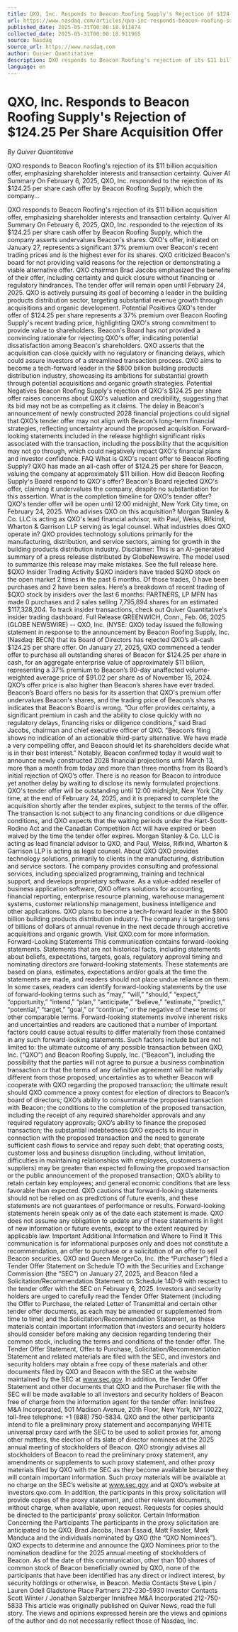 ```yaml
---
title: QXO, Inc. Responds to Beacon Roofing Supply's Rejection of $124.25 Per Share Acquisition Offer
url: https://www.nasdaq.com/articles/qxo-inc-responds-beacon-roofing-supplys-rejection-12425-share-acquisition-offer
published_date: 2025-05-31T00:00:18.911874
collected_date: 2025-05-31T00:00:18.911965
source: Nasdaq
source_url: https://www.nasdaq.com
author: Quiver Quantitative
description: QXO responds to Beacon Roofing's rejection of its $11 billion acquisition offer, emphasizing shareholder interests and transaction certainty. Quiver AI Summary On February 6, 2025, QXO, Inc. responded to the rejection of its $124.25 per share cash offer by Beacon Roofing Supply, which the company...
language: en
---
```


# QXO, Inc. Responds to Beacon Roofing Supply's Rejection of $124.25 Per Share Acquisition Offer

*By Quiver Quantitative*

QXO responds to Beacon Roofing's rejection of its $11 billion acquisition offer, emphasizing shareholder interests and transaction certainty. Quiver AI Summary On February 6, 2025, QXO, Inc. responded to the rejection of its $124.25 per share cash offer by Beacon Roofing Supply, which the company...

QXO responds to Beacon Roofing's rejection of its $11 billion acquisition offer, emphasizing shareholder interests and transaction certainty. Quiver AI Summary On February 6, 2025, QXO, Inc. responded to the rejection of its $124.25 per share cash offer by Beacon Roofing Supply, which the company asserts undervalues Beacon's shares. QXO's offer, initiated on January 27, represents a significant 37% premium over Beacon's recent trading prices and is the highest ever for its shares. QXO criticized Beacon's board for not providing valid reasons for the rejection or demonstrating a viable alternative offer. QXO chairman Brad Jacobs emphasized the benefits of their offer, including certainty and quick closure without financing or regulatory hindrances. The tender offer will remain open until February 24, 2025. QXO is actively pursuing its goal of becoming a leader in the building products distribution sector, targeting substantial revenue growth through acquisitions and organic development. 
 Potential Positives QXO's tender offer of $124.25 per share represents a 37% premium over Beacon Roofing Supply's recent trading price, highlighting QXO's strong commitment to provide value to shareholders. Beacon's Board has not provided a convincing rationale for rejecting QXO's offer, indicating potential dissatisfaction among Beacon's shareholders. QXO asserts that the acquisition can close quickly with no regulatory or financing delays, which could assure investors of a streamlined transaction process. QXO aims to become a tech-forward leader in the $800 billion building products distribution industry, showcasing its ambitions for substantial growth through potential acquisitions and organic growth strategies. Potential Negatives Beacon Roofing Supply's rejection of QXO's $124.25 per share offer raises concerns about QXO's valuation and credibility, suggesting that its bid may not be as compelling as it claims. The delay in Beacon's announcement of newly constructed 2028 financial projections could signal that QXO’s tender offer may not align with Beacon’s long-term financial strategies, reflecting uncertainty around the proposed acquisition. Forward-looking statements included in the release highlight significant risks associated with the transaction, including the possibility that the acquisition may not go through, which could negatively impact QXO's financial plans and investor confidence. FAQ What is QXO's recent offer to Beacon Roofing Supply? QXO has made an all-cash offer of $124.25 per share for Beacon, valuing the company at approximately $11 billion. How did Beacon Roofing Supply's Board respond to QXO's offer? Beacon's Board rejected QXO's offer, claiming it undervalues the company, despite no substantiation for this assertion. What is the completion timeline for QXO's tender offer? QXO's tender offer will be open until 12:00 midnight, New York City time, on February 24, 2025. Who advises QXO on this acquisition? Morgan Stanley &amp; Co. LLC is acting as QXO's lead financial advisor, with Paul, Weiss, Rifkind, Wharton &amp; Garrison LLP serving as legal counsel. What industries does QXO operate in? QXO provides technology solutions primarily for the manufacturing, distribution, and service sectors, aiming for growth in the building products distribution industry. 
 Disclaimer: This is an AI-generated summary of a press release distributed by GlobeNewswire. The model used to summarize this release may make mistakes. See the full release here. $QXO Insider Trading Activity $QXO insiders have traded $QXO stock on the open market 2 times in the past 6 months. Of those trades, 0 have been purchases and 2 have been sales. Here’s a breakdown of recent trading of $QXO stock by insiders over the last 6 months: PARTNERS, LP MFN has made 0 purchases and 2 sales selling 7,795,894 shares for an estimated $117,328,204. To track insider transactions, check out Quiver Quantitative's insider trading dashboard. Full Release GREENWICH, Conn., Feb. 06, 2025 (GLOBE NEWSWIRE) -- QXO, Inc. (NYSE: QXO) today issued the following statement in response to the announcement by Beacon Roofing Supply, Inc. (Nasdaq: BECN) that its Board of Directors has rejected QXO’s all-cash $124.25 per share offer. 
 On January 27, 2025, QXO commenced a tender offer to purchase all outstanding shares of Beacon for $124.25 per share in cash, for an aggregate enterprise value of approximately $11 billion, representing a 37% premium to Beacon’s 90-day unaffected volume-weighted average price of $91.02 per share as of November 15, 2024. QXO’s offer price is also higher than Beacon’s shares have ever traded. Beacon’s Board offers no basis for its assertion that QXO's premium offer undervalues Beacon's shares, and the trading price of Beacon’s shares indicates that Beacon’s Board is wrong. “Our offer provides certainty, a significant premium in cash and the ability to close quickly with no regulatory delays, financing risks or diligence conditions," said Brad Jacobs, chairman and chief executive officer of QXO. "Beacon’s filing shows no indication of an actionable third-party alternative. We have made a very compelling offer, and Beacon should let its shareholders decide what is in their best interest.” Notably, Beacon confirmed today it would wait to announce newly constructed 2028 financial projections until March 13, more than a month from today and more than three months from its Board’s initial rejection of QXO‘s offer. There is no reason for Beacon to introduce yet another delay by waiting to disclose its newly formulated projections. QXO's tender offer will be outstanding until 12:00 midnight, New York City time, at the end of February 24, 2025, and it is prepared to complete the acquisition shortly after the tender expires, subject to the terms of the offer. The transaction is not subject to any financing conditions or due diligence conditions, and QXO expects that the waiting periods under the Hart-Scott-Rodino Act and the Canadian Competition Act will have expired or been waived by the time the tender offer expires. Morgan Stanley &amp; Co. LLC is acting as lead financial advisor to QXO, and Paul, Weiss, Rifkind, Wharton &amp; Garrison LLP is acting as legal counsel. 
 About QXO QXO provides technology solutions, primarily to clients in the manufacturing, distribution and service sectors. The company provides consulting and professional services, including specialized programming, training and technical support, and develops proprietary software. As a value-added reseller of business application software, QXO offers solutions for accounting, financial reporting, enterprise resource planning, warehouse management systems, customer relationship management, business intelligence and other applications. QXO plans to become a tech-forward leader in the $800 billion building products distribution industry. The company is targeting tens of billions of dollars of annual revenue in the next decade through accretive acquisitions and organic growth. Visit QXO.com for more information. Forward-Looking Statements This communication contains forward-looking statements. Statements that are not historical facts, including statements about beliefs, expectations, targets, goals, regulatory approval timing and nominating directors are forward-looking statements. These statements are based on plans, estimates, expectations and/or goals at the time the statements are made, and readers should not place undue reliance on them. In some cases, readers can identify forward-looking statements by the use of forward-looking terms such as “may,” “will,” “should,” “expect,” “opportunity,” “intend,” “plan,” “anticipate,” “believe,” “estimate,” “predict,” “potential,” “target,” “goal,” or “continue,” or the negative of these terms or other comparable terms. Forward-looking statements involve inherent risks and uncertainties and readers are cautioned that a number of important factors could cause actual results to differ materially from those contained in any such forward-looking statements. Such factors include but are not limited to: the ultimate outcome of any possible transaction between QXO, Inc. (“QXO”) and Beacon Roofing Supply, Inc. (“Beacon”), including the possibility that the parties will not agree to pursue a business combination transaction or that the terms of any definitive agreement will be materially different from those proposed; uncertainties as to whether Beacon will cooperate with QXO regarding the proposed transaction; the ultimate result should QXO commence a proxy contest for election of directors to Beacon’s board of directors; QXO’s ability to consummate the proposed transaction with Beacon; the conditions to the completion of the proposed transaction, including the receipt of any required shareholder approvals and any required regulatory approvals; QXO’s ability to finance the proposed transaction; the substantial indebtedness QXO expects to incur in connection with the proposed transaction and the need to generate sufficient cash flows to service and repay such debt; that operating costs, customer loss and business disruption (including, without limitation, difficulties in maintaining relationships with employees, customers or suppliers) may be greater than expected following the proposed transaction or the public announcement of the proposed transaction; QXO’s ability to retain certain key employees; and general economic conditions that are less favorable than expected. QXO cautions that forward-looking statements should not be relied on as predictions of future events, and these statements are not guarantees of performance or results. Forward-looking statements herein speak only as of the date each statement is made. QXO does not assume any obligation to update any of these statements in light of new information or future events, except to the extent required by applicable law. Important Additional Information and Where to Find It This communication is for informational purposes only and does not constitute a recommendation, an offer to purchase or a solicitation of an offer to sell Beacon securities. QXO and Queen MergerCo, Inc. (the “Purchaser”) filed a Tender Offer Statement on Schedule TO with the Securities and Exchange Commission (the “SEC”) on January 27, 2025, and Beacon filed a Solicitation/Recommendation Statement on Schedule 14D-9 with respect to the tender offer with the SEC on February 6, 2025. Investors and security holders are urged to carefully read the Tender Offer Statement (including the Offer to Purchase, the related Letter of Transmittal and certain other tender offer documents, as each may be amended or supplemented from time to time) and the Solicitation/Recommendation Statement, as these materials contain important information that investors and security holders should consider before making any decision regarding tendering their common stock, including the terms and conditions of the tender offer. The Tender Offer Statement, Offer to Purchase, Solicitation/Recommendation Statement and related materials are filed with the SEC, and investors and security holders may obtain a free copy of these materials and other documents filed by QXO and Beacon with the SEC at the website maintained by the SEC at www.sec.gov. In addition, the Tender Offer Statement and other documents that QXO and the Purchaser file with the SEC will be made available to all investors and security holders of Beacon free of charge from the information agent for the tender offer: Innisfree M&amp;A Incorporated, 501 Madison Avenue, 20th Floor, New York, NY 10022, toll-free telephone: +1 (888) 750-5834. QXO and the other participants intend to file a preliminary proxy statement and accompanying WHITE universal proxy card with the SEC to be used to solicit proxies for, among other matters, the election of its slate of director nominees at the 2025 annual meeting of stockholders of Beacon. QXO strongly advises all stockholders of Beacon to read the preliminary proxy statement, any amendments or supplements to such proxy statement, and other proxy materials filed by QXO with the SEC as they become available because they will contain important information. Such proxy materials will be available at no charge on the SEC’s website at www.sec.gov and at QXO’s website at investors.qxo.com. In addition, the participants in this proxy solicitation will provide copies of the proxy statement, and other relevant documents, without charge, when available, upon request. Requests for copies should be directed to the participants’ proxy solicitor. 
 Certain Information Concerning the Participants The participants in the proxy solicitation are anticipated to be QXO, Brad Jacobs, Ihsan Essaid, Matt Fassler, Mark Manduca and the individuals nominated by QXO (the “QXO Nominees”). QXO expects to determine and announce the QXO Nominees prior to the nomination deadline for the 2025 annual meeting of stockholders of Beacon. As of the date of this communication, other than 100 shares of common stock of Beacon beneficially owned by QXO, none of the participants that have been identified has any direct or indirect interest, by security holdings or otherwise, in Beacon. Media Contacts Steve Lipin / Lauren Odell Gladstone Place Partners 212-230-5930 Investor Contacts Scott Winter / Jonathan Salzberger Innisfree M&amp;A Incorporated 212-750-5833 
 This article was originally published on Quiver News, read the full story. 
 The views and opinions expressed herein are the views and opinions of the author and do not necessarily reflect those of Nasdaq, Inc.
